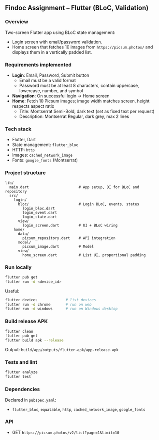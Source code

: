## Findoc Assignment – Flutter (BLoC, Validation)

### Overview
Two-screen Flutter app using BLoC state management:
- Login screen with email/password validation.
- Home screen that fetches 10 images from `https://picsum.photos/` and displays them in a vertically padded list.

### Requirements implemented
- **Login**: Email, Password, Submit button
  - Email must be a valid format
  - Password must be at least 8 characters, contain uppercase, lowercase, number, and symbol
- **Navigation**: On successful login → Home screen
- **Home**: Fetch 10 Picsum images; image width matches screen, height respects aspect ratio
  - Title: Montserrat Semi-Bold, dark text (set as fixed text per request)
  - Description: Montserrat Regular, dark grey, max 2 lines

### Tech stack
- Flutter, Dart
- State management: `flutter_bloc`
- HTTP: `http`
- Images: `cached_network_image`
- Fonts: `google_fonts` (Montserrat)

### Project structure
```
lib/
  main.dart                       # App setup, DI for BLoC and repository
  src/
    login/
      bloc/                       # Login BLoC, events, states
        login_bloc.dart
        login_event.dart
        login_state.dart
      view/
        login_screen.dart         # UI + BLoC wiring
    home/
      data/
        picsum_repository.dart    # API integration
      model/
        picsum_image.dart         # Model
      view/
        home_screen.dart          # List UI, proportional padding
```

### Run locally
```bash
flutter pub get
flutter run -d <device_id>
```
Useful:
```bash
flutter devices             # list devices
flutter run -d chrome       # run on web
flutter run -d windows      # run on Windows desktop
```

### Build release APK
```bash
flutter clean
flutter pub get
flutter build apk --release
```
Output: `build/app/outputs/flutter-apk/app-release.apk`

### Tests and lint
```bash
flutter analyze
flutter test
```

### Dependencies
Declared in `pubspec.yaml`:
- `flutter_bloc`, `equatable`, `http`, `cached_network_image`, `google_fonts`

### API
- GET `https://picsum.photos/v2/list?page=1&limit=10`
